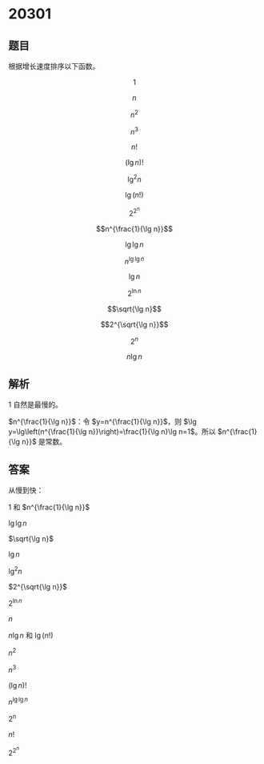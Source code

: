 # 20301

## 题目

根据增长速度排序以下函数。

   $$1$$

   $$n$$

   $$n^2$$

   $$n^3$$

   $$n!$$

   $$(\lg n)!$$

   $$\lg^2 n$$

   $$\lg(n!)$$

   $$2^{2^n}$$

   $$n^{\frac{1}{\lg n}}$$

   $$\lg \lg n$$

   $$n^{\lg \lg n}$$

   $$\lg n$$

   $$2^{\ln n}$$

   $$\sqrt{\lg n}$$

   $$2^{\sqrt{\lg n}}$$

   $$2^n$$

   $$n\lg n$$

## 解析

$1$ 自然是最慢的。

$n^{\frac{1}{\lg n}}$：令 $y=n^{\frac{1}{\lg n}}$，则 $\lg y=\lg\left(n^{\frac{1}{\lg n}}\right)=\frac{1}{\lg n}\lg n=1$。所以 $n^{\frac{1}{\lg n}}$ 是常数。

## 答案

从慢到快：

$1$ 和 $n^{\frac{1}{\lg n}}$

$\lg \lg n$

$\sqrt{\lg n}$

$\lg n$

$\lg^2 n$

$2^{\sqrt{\lg n}}$

$2^{\ln n}$

$n$

$n \lg n$ 和 $\lg(n!)$

$n^2$

$n^3$

$(\lg n)!$

$n^{\lg \lg n}$

$2^n$

$n!$

$2^{2^n}$
